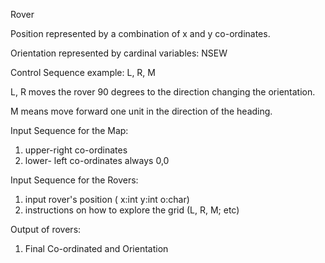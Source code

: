 Rover

Position represented by a combination of x and y co-ordinates.

Orientation represented by cardinal variables: NSEW

Control Sequence example: L, R, M

L, R moves the rover 90 degrees to the direction changing the orientation.

M means move forward one unit in the direction of the heading.

Input Sequence for the Map:

1. upper-right co-ordinates
2. lower- left co-ordinates always 0,0

Input Sequence for the Rovers:

1. input rover's position ( x:int y:int o:char)
2. instructions on how to explore the grid (L, R, M; etc)

Output of rovers:

1. Final Co-ordinated and Orientation

